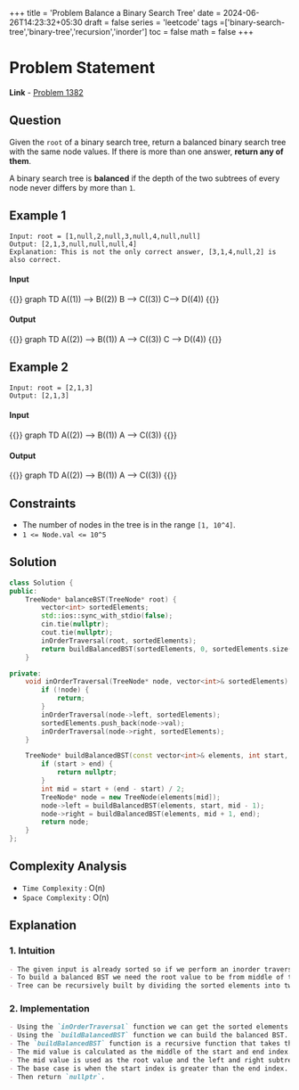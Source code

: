 +++
title = 'Problem Balance a Binary Search Tree'
date = 2024-06-26T14:23:32+05:30
draft = false
series = 'leetcode'
tags =['binary-search-tree','binary-tree','recursion','inorder']
toc = false
math = false
+++

# Problem Statement

**Link** - [Problem 1382](https://leetcode.com/problems/balance-a-binary-search-tree/description/)

## Question

Given the `root` of a binary search tree, return a balanced binary search tree with the same node values. If there is more than one answer, **return any of them**.

A binary search tree is **balanced** if the depth of the two subtrees of every node never differs by more than `1`.

## Example 1

```text
Input: root = [1,null,2,null,3,null,4,null,null]
Output: [2,1,3,null,null,null,4]
Explanation: This is not the only correct answer, [3,1,4,null,2] is also correct.
```

#### Input

{{<mermaid>}}
graph TD
A((1)) --> B((2))
B --> C((3))
C--> D((4))
{{</mermaid>}}

#### Output

{{<mermaid>}}
graph TD
A((2)) --> B((1))
A --> C((3))
C --> D((4))
{{</mermaid>}}

## Example 2

```text
Input: root = [2,1,3]
Output: [2,1,3]
```

#### Input

{{<mermaid>}}
graph TD
A((2)) --> B((1))
A --> C((3))
{{</mermaid>}}

#### Output

{{<mermaid>}}
graph TD
A((2)) --> B((1))
A --> C((3))
{{</mermaid>}}

## Constraints

- The number of nodes in the tree is in the range `[1, 10^4]`.
- `1 <= Node.val <= 10^5`

## Solution

```cpp
class Solution {
public:
    TreeNode* balanceBST(TreeNode* root) {
        vector<int> sortedElements;
        std::ios::sync_with_stdio(false);
        cin.tie(nullptr);
        cout.tie(nullptr);
        inOrderTraversal(root, sortedElements);
        return buildBalancedBST(sortedElements, 0, sortedElements.size() - 1);
    }

private:
    void inOrderTraversal(TreeNode* node, vector<int>& sortedElements) {
        if (!node) {
            return;
        }
        inOrderTraversal(node->left, sortedElements);
        sortedElements.push_back(node->val);
        inOrderTraversal(node->right, sortedElements);
    }

    TreeNode* buildBalancedBST(const vector<int>& elements, int start, int end) {
        if (start > end) {
            return nullptr;
        }
        int mid = start + (end - start) / 2;
        TreeNode* node = new TreeNode(elements[mid]);
        node->left = buildBalancedBST(elements, start, mid - 1);
        node->right = buildBalancedBST(elements, mid + 1, end);
        return node;
    }
};
```

## Complexity Analysis

- `Time Complexity` : O(n)
- `Space Complexity` : O(n)

## Explanation

### 1. Intuition

```markdown
- The given input is already sorted so if we perform an inorder traversal we will get the sorted elements.
- To build a balanced BST we need the root value to be from middle of the sorted elements.
- Tree can be recursively built by dividing the sorted elements into two halves.
```

### 2. Implementation

```markdown
- Using the `inOrderTraversal` function we can get the sorted elements.
- Using the `buildBalancedBST` function we can build the balanced BST.
- The `buildBalancedBST` function is a recursive function that takes the sorted elements and the start and end index.
- The mid value is calculated as the middle of the start and end index.
- The mid value is used as the root value and the left and right subtrees are recursively built.
- The base case is when the start index is greater than the end index.
- Then return `nullptr`.
```
